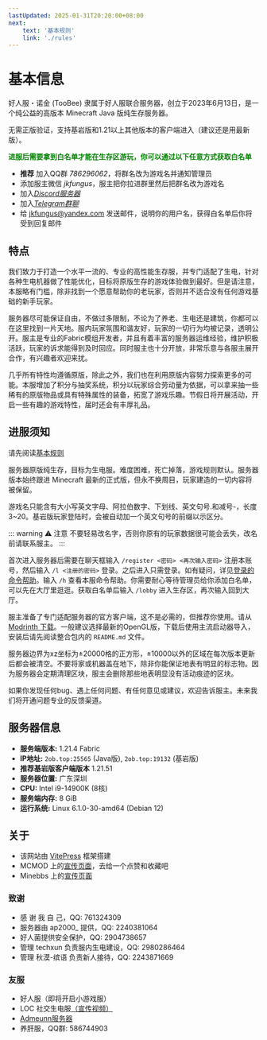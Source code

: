 ```yaml
---
lastUpdated: 2025-01-31T20:20:00+08:00
next:
    text: '基本规则'
    link: './rules'
---
```


# 基本信息

好人服・诺金 (TooBee) 隶属于好人服联合服务器，创立于2023年6月13日，是一个纯公益的高版本 Minecraft Java 版纯生存服务器。

无需正版验证，支持基岩版和1.21以上其他版本的客户端进入（建议还是用最新版）。

**<p style="color:green;">进服后需要拿到白名单才能在生存区游玩，你可以通过以下任意方式获取白名单</p>**

- **推荐** 加入QQ群 *786296062*，将群名改为游戏名并通知管理员
- 添加服主微信 *jkfungus*，服主把你拉进群里然后把群名改为游戏名
- 加入[*Discord服务器*](https://discord.gg/YcJVpVKe8q)
- 加入[*Telegram群聊*](https://t.me/mc2ob)
- 给 jkfungus@yandex.com 发送邮件，说明你的用户名，获得白名单后你将受到回复邮件

## 特点

我们致力于打造一个水平一流的、专业的高性能生存服，并专门适配了生电，针对各种生电机器做了性能优化，目标将原版生存的游戏体验做到最好。但是请注意，本服略有门槛，除非找到一个愿意帮助你的老玩家，否则并不适合没有任何游戏基础的新手玩家。

服务器尽可能保证自由，不做过多限制，不论为了养老、生电还是建筑，你都可以在这里找到一片天地。服内玩家氛围和谐友好，玩家的一切行为均被记录，透明公开。服主是专业的Fabric模组开发者，并且有着丰富的服务器运维经验，维护积极活跃，玩家的诉求能得到及时回应。同时服主也十分开放，非常乐意与各服主展开合作，有兴趣者欢迎来扰。

几乎所有特性均遵循原版，除此之外，我们也在利用原版内容努力探索更多的可能。本服增加了积分与抽奖系统，积分以玩家综合劳动量为依据，可以拿来抽一些稀有的原版物品或具有特殊属性的装备，拓宽了游戏乐趣。节假日将开展活动，开启一些有趣的游戏特性，届时还会有丰厚礼品。

## 进服须知

请先阅读[基本规则](./rules)

服务器原版纯生存，目标为生电服。难度困难，死亡掉落，游戏规则默认。服务器版本始终跟进 Minecraft 最新的正式版，但永不换周目，玩家建造的一切内容将被保留。

游戏名只能含有大小写英文字母、阿拉伯数字、下划线、英文句号.和减号-，长度3~20。基岩版玩家登陆时，会被自动加一个英文句号的前缀以示区分。

::: warning :warning: 注意
不要轻易改名字，否则你原有的玩家数据很可能会丢失，改名前请联系服主。
:::

首次进入服务器后需要在聊天框输入 `/register <密码> <再次输入密码>` 注册本账号，然后输入 `/l <注册的密码>` 登录。之后进入只需登录。如有疑问，详见[登录的命令帮助](./commands/easyauth.md)。输入 `/h` 查看本服命令帮助。你需要耐心等待管理员给你添加白名单，可以先在大厅里逛逛。获取白名单后输入 `/lobby` 进入生存区，再次输入回到大厅。

服主准备了专门适配服务器的官方客户端，这不是必需的，但推荐你使用。请从 [Modrinth 下载](https://modrinth.com/modpack/toobee-client)。一般建议选择最新的OpenGL版，下载后使用主流启动器导入，安装后请先阅读整合包内的 `README.md` 文件。

服务器边界为xz坐标为±20000格的正方形，±10000以外的区域在每次版本更新后都会被清空。不要将家或机器盖在地下，除非你能保证地表有明显的标志物。因为服务器会定期清理区块，服主会删除那些地表明显没有活动痕迹的区块。

如果你发现任何bug、遇上任何问题、有任何意见或建议，欢迎告诉服主。未来我们将开通问题专业的反馈渠道。

## 服务器信息

- **服务端版本:** 1.21.4 Fabric
- **IP地址:** `2ob.top:25565` (Java版), `2ob.top:19132` (基岩版)
- **推荐基岩版客户端版本** 1.21.51
- **服务器位置:** 广东深圳
- **CPU:** Intel i9-14900K (8核)
- **服务端内存:** 8 GiB
- **运行系统:** Linux 6.1.0-30-amd64 (Debian 12)

## 关于
- 该网站由 [VitePress](https://vitepress.dev/) 框架搭建
- MCMOD 上的[宣传页面](https://play.mcmod.cn/sv20187558.html)，去给一个点赞和收藏吧
- Minebbs 上的[宣传页面](https://www.minebbs.com/threads/1-21-4-toobee.31253/)

### 致谢
- 感 谢 我 自 己，QQ: 761324309
- 服务器由 ap2000_ 提供，QQ: 2240381064
- 好人菌提供安全保护，QQ:  2904738657
- 管理 techxun 负责服内生电建设，QQ: 2980286464
- 管理 秋漠-缤语 负责新人接待，QQ: 2243871669

### 友服
- 好人服（即将开启小游戏服）
- LOC 社交生电服[（宣传视频）](https://www.bilibili.com/video/BV1rH4y1W7fe/)
- [Admeunn服务器](https://admeunn.com/)
- 养肝服，QQ群: 586744903
